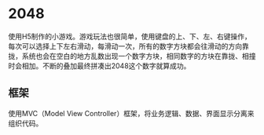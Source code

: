 # 2048
使用H5制作的小游戏。游戏玩法也很简单，使用键盘的上、下、左、右键操作，每次可以选择上下左右滑动，每滑动一次，所有的数字方块都会往滑动的方向靠拢，系统也会在空白的地方乱数出现一个数字方块，相同数字的方块在靠拢、相撞时会相加。不断的叠加最终拼凑出2048这个数字就算成功。

## 框架 ##
使用MVC（Model View Controller）框架，将业务逻辑、数据、界面显示分离来组织代码。